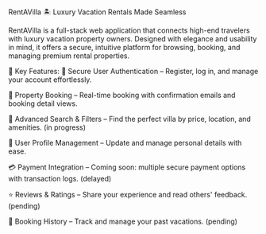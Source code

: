RentAVilla 🏝️
Luxury Vacation Rentals Made Seamless

RentAVilla is a full-stack web application that connects high-end travelers with luxury vacation property owners. Designed with elegance and usability in mind, it offers a secure, intuitive platform for browsing, booking, and managing premium rental properties.

🌟 Key Features:
🔐 Secure User Authentication – Register, log in, and manage your account effortlessly.

🏡 Property Booking – Real-time booking with confirmation emails and booking detail views.

🎯 Advanced Search & Filters – Find the perfect villa by price, location, and amenities. (in progress)

🧾 User Profile Management – Update and manage personal details with ease.

💳 Payment Integration – Coming soon: multiple secure payment options with transaction logs. (delayed)

⭐ Reviews & Ratings – Share your experience and read others' feedback. (pending)

📅 Booking History – Track and manage your past vacations. (pending)
